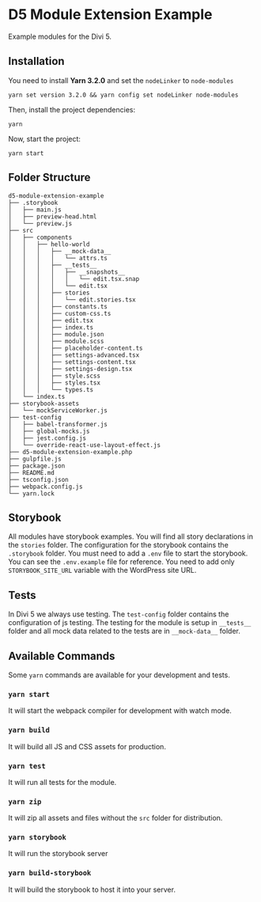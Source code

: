 # D5 Module Extension Example
Example modules for the Divi 5.

## Installation
You need to install **Yarn 3.2.0** and set the `nodeLinker` to `node-modules`
```
yarn set version 3.2.0 && yarn config set nodeLinker node-modules
```
Then, install the project dependencies:
```
yarn
```
Now, start the project:
```
yarn start
```

## Folder Structure
```
d5-module-extension-example
├── .storybook
│   ├── main.js
│   ├── preview-head.html
│   └── preview.js
├── src
│   ├── components
│   │   ├── hello-world
│   │   │   ├── __mock-data__
│   │   │   │   └── attrs.ts
│   │   │   ├── __tests__
│   │   │   │   ├── __snapshots__
│   │   │   │   │   └── edit.tsx.snap
│   │   │   │   └── edit.tsx
│   │   │   ├── stories
│   │   │   │   └── edit.stories.tsx
│   │   │   ├── constants.ts
│   │   │   ├── custom-css.ts
│   │   │   ├── edit.tsx
│   │   │   ├── index.ts
│   │   │   ├── module.json
│   │   │   ├── module.scss
│   │   │   ├── placeholder-content.ts
│   │   │   ├── settings-advanced.tsx
│   │   │   ├── settings-content.tsx
│   │   │   ├── settings-design.tsx
│   │   │   ├── style.scss
│   │   │   ├── styles.tsx
│   │   │   └── types.ts
│   └── index.ts
├── storybook-assets
│   └── mockServiceWorker.js
├── test-config
│   ├── babel-transformer.js
│   ├── global-mocks.js
│   ├── jest.config.js
│   └── override-react-use-layout-effect.js
├── d5-module-extension-example.php
├── gulpfile.js
├── package.json
├── README.md
├── tsconfig.json
├── webpack.config.js
└── yarn.lock
```

## Storybook
All modules have storybook examples. You will find all story declarations in the `stories` folder. The configuration for the storybook contains the `.storybook` folder. You must need to add a `.env` file to start the storybook. You can see the `.env.example` file for reference. You need to add only `STORYBOOK_SITE_URL` variable with the WordPress site URL.

## Tests
In Divi 5 we always use testing. The `test-config` folder contains the configuration of js testing. The testing for the module is setup in `__tests__` folder and all mock data related to the tests are in `__mock-data__` folder.

## Available Commands
Some `yarn` commands are available for your development and tests.

### `yarn start`
It will start the webpack compiler for development with watch mode.

### `yarn build`
It will build all JS and CSS assets for production.

### `yarn test`
It will run all tests for the module.

### `yarn zip`
It will zip all assets and files without the `src` folder for distribution.

### `yarn storybook`
It will run the storybook server

### `yarn build-storybook`
It will build the storybook to host it into your server.